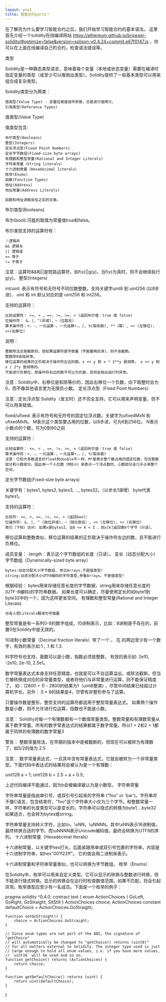 ```yaml
---
layout: post
title: 智能合约part2！
---
```

在了解完为什么要学习智能合约之后，我们开始学习智能合约的基本语法。
这里首先介绍一个solidity在线编译网站 https://ethereum.github.io/browser-solidity/#optimize=false&version=soljson-v0.4.24+commit.e67f0147.js ，你可以在上面在线编译自己的合约，检查语法错误等。


类型

Solidity是一种静态类型语言，意味着每个变量（本地或状态变量）需要在编译时指定变量的类型（或至少可以推倒出类型）。Solidity提供了一些基本类型可以用来组合成复杂类型。

Solidity类型分为两类：

    值类型(Value Type) - 变量在赋值或传参是，总是进行值拷贝。
    引用类型(Reference Types)

值类型(Value Type)

值类型包含:

    布尔类型(Booleans)
    整型(Integers)
    定长浮点型(Fixed Point Numbers)
    定长字节数组(Fixed-size byte arrays)
    有理数和整型常量(Rational and Integer Literals)
    字符串常量（String literals）
    十六进制常量（Hexadecimal literals）
    枚举(Enums)
    函数(Function Types)
    地址(Address)
    地址常量(Address Literals)

    函数和地址讲解会在之后的文章。

布尔类型(Booleans)

布尔(bool):可能的取值为常量值true和false。

布尔类型支持的运算符有：

    ！逻辑非
    && 逻辑与
    || 逻辑或
    == 等于
    != 不等于

注意：运算符&&和||是短路运算符，如f(x)||g(y)，当f(x)为真时，则不会继续执行g(y)。
整型(Integers)

int/uint: 表示有符号和无符号不同位数整数。支持关键字uint8 到 uint256 (以8步进)，
uint 和 int 默认对应的是 uint256 和 int256。

支持的运算符：

    比较运算符： <=, < , ==, !=, >=, > (返回布尔值：true 或 false)
    位操作符： &，|，^(异或)，~（位取反）
    算术操作符：+，-，一元运算-，一元运算+，，/, %(取余数), **（幂）, << (左移位), >>(右移位)

说明：

    整数除法总是截断的，但如果运算符是字面量（字面量稍后讲)，则不会截断。
    整数除0会抛异常。
    移位运算的结果的正负取决于操作符左边的数。x << y 和 x * 2**y 是相等， x >> y 和 x / 2*y 是相等的。
    不能进行负移位，即操作符右边的数不可以为负数，否则会抛出运行时异常。

注意：Solidity中，右移位是和除等价的，因此右移位一个负数，向下取整时会为0，而不像其他语言里为无限负小数。
定长浮点型（Fixed Point Numbers）

注意：定长浮点型 Solidity（发文时）还不完全支持，它可以用来声明变量，但不可以用来赋值。

fixed/ufixed: 表示有符号和无符号的固定位浮点数。关键字为ufixedMxN 和 ufixedMxN。
M表示这个类型要占用的位数，以8步进，可为8到256位。
N表示小数点的个数，可为0到80之前

支持的运算符：

    比较运算符： <=, < , ==, !=, >=, > (返回布尔值：true 或 false)
    算术操作符：+，-，一元运算-，一元运算+，，/, %(取余数)
    注意：它和大多数语言的float和double不一样，M*是表示整个数占用的固定位数，包含整数部分和小数部分。因此用一个小位数（M较小）来表示一个浮点数时，小数部分会几乎占用整个空间。

定长字节数组(Fixed-size byte arrays)

关键字有：bytes1, bytes2, bytes3, ..., bytes32。（以步长1递增）
byte代表bytes1。

支持的运算符：

    比较符: <=, <, ==, !=, >=, > (返回bool）
    位操作符: &, |, ^ (按位异或)，~（按位取反）, << (左移位), >> (右移位)
    索引（下标）访问: 如果x是bytesI，当0 <= k < I ，则x[k]返回第k个字节（只读）。

移位运算和整数类似，移位运算的结果的正负取决于操作符左边的数，且不能进行负移位。

成员变量：
.length：表示这个字节数组的长度（只读）。
变长（动态分配大小）字节数组（Dynamically-sized byte array）

    bytes:动态分配大小字节数组, 参见Arrays,不是值类型!
    string:动态分配大小UTF8编码的字符类型,参看Arrays。不是值类型!

根据经验：
bytes用来存储任意长度的字节数据，string用来存储任意长度的(UTF-8编码)的字符串数据。
如果长度可以确定，尽量使用定长的如byte1到byte32中的一个，因为这样更省空间。
有理数和整型常量(Rational and Integer Literals)

    也有人把Literals翻译为字面量

整型常量是有一系列0-9的数字组成，10进制表示，比如：8进制是不存在的，前置0在Solidity中是无效的。

10进制小数常量（Decimal fraction literals）带了一个.， 在.的两边至少有一个数字，有效的表示如:1., .1 和 1.3.

科学符号也支持，基数可以是小数，指数必须是整数， 有效的表示如: 2e10, -2e10, 2e-10, 2.5e1。

数字常量表达式本身支持任意精度，也就是可以不会运算溢出，或除法截断。但当它被转换成对应的非常量类型，或者将他们与非常量进行运算，则不能保证精度了。
如：(2*800 + 1) - 2*800的结果为1（uint8整类) ，尽管中间结果已经超过计算机字长。另外：.5 * 8的结果是4，尽管有非整形参与了运算。

只要操作数是整形，整型支持的运算符都适用于整型常量表达式。
如果两个操作数是小数，则不允许进行位运算，指数也不能是小数。

注意：
Solidity对每一个有理数都有一个数值常量类型。整数常量和有理数常量从属于数字常量。所有的数字常表达式的结果都属于数字常量。所以1 + 2和2 + 1都属于同样的有理数的数字常量3

警告：
整数常量除法，在早期的版本中是被截断的，但现在可以被转为有理数了，如5/2的值为 2.5

注意：
数字常量表达式，一旦其中含有常量表达式，它就会被转为一个非常量类型。下面代码中表达式的结果将会被认为是一个有理数：

uint128 a = 1;
uint128 b = 2.5 + a + 0.5;

上述代码编译不能通过，因为b会被编译器认为是小数型。
字符串常量

字符串常量是指由单引号，或双引号引起来的字符串 ("foo" or 'bar')。字符串并不像C语言，包含结束符，"foo"这个字符串大小仅为三个字节。和整数常量一样，字符串的长度类型可以是变长的。字符串可以隐式的转换为byte1,...byte32 如果适合，也会转为bytes或string。

字符串常量支持转义字符，比如\n，\xNN，\uNNNN。其中\xNN表示16进制值，最终转换合适的字节。而\uNNNN表示Unicode编码值，最终会转换为UTF8的序列。
十六进制常量（Hexadecimal literals）

十六进制常量，以关键字hex打头，后面紧跟用单或双引号包裹的字符串，内容是十六进制字符串，如hex"001122ff"。
它的值会用二进制来表示。

十六进制常量和字符串常量类似，也可以转换为字节数组。
枚举（Enums）

在Solidity中，枚举可以用来自定义类型。它可以显示的转换与整数进行转换，但不能进行隐式转换。显示的转换会在运行时检查数值范围，如果不匹配，将会引起异常。枚举类型应至少有一名成员。下面是一个枚举的例子：

pragma solidity ^0.4.0;
contract test {
    enum ActionChoices { GoLeft, GoRight, GoStraight, SitStill }
    ActionChoices choice;
    ActionChoices constant defaultChoice = ActionChoices.GoStraight;

    function setGoStraight() {
        choice = ActionChoices.GoStraight;
    }

    // Since enum types are not part of the ABI, the signature of "getChoice"
    // will automatically be changed to "getChoice() returns (uint8)"
    // for all matters external to Solidity. The integer type used is just
    // large enough to hold all enum values, i.e. if you have more values,
    // `uint16` will be used and so on.
    function getChoice() returns (ActionChoices) {
        return choice;
    }

    function getDefaultChoice() returns (uint) {
        return uint(defaultChoice);
    }
}
